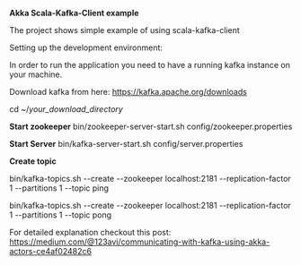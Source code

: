 **Akka Scala-Kafka-Client example**

The project shows simple example of using scala-kafka-client

Setting up the development environment:

In order to run the application you need to have a running kafka instance on your machine.

Download kafka from here: https://kafka.apache.org/downloads

cd ~/_your_download_directory_

**Start zookeeper**
bin/zookeeper-server-start.sh config/zookeeper.properties

**Start Server**
bin/kafka-server-start.sh config/server.properties

**Create topic**

bin/kafka-topics.sh --create --zookeeper localhost:2181 --replication-factor 1 --partitions 1 --topic ping

bin/kafka-topics.sh --create --zookeeper localhost:2181 --replication-factor 1 --partitions 1 --topic pong


For detailed explanation checkout this post: https://medium.com/@123avi/communicating-with-kafka-using-akka-actors-ce4af02482c6